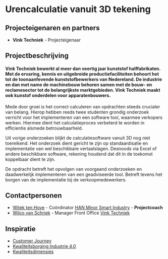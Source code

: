 # Urencalculatie vanuit 3D tekening

## Projecteigenaren en partners
+ **Vink Techniek** - Projecteigenaar

## Projectbeschrijving
#### Vink Techniek bewerkt al meer dan veertig jaar kunststof halffabrikaten. Met de ervaring, kennis en uitgebreide productiefaciliteiten behoort het tot de toonaanfevende kunststofbewerkers van Nedereland. De industrie en dan met name de machinebouw behoren samen met de bouw- en reclamesector tot de belangrijkste marktgebieden. Vink Techniek maakt ook kunstof onderdelen voor apparatenbouwers.

Mede door groei is het correct calculeren van opdrachten steeds crucialer van belang. Hierop hebben reeds twee studenten grondig onderzoek verricht voor het implementeren van een software tool, waarmee verkopers werken. Hiermee dient het calculatieproces verbeterd te worden in efficientie alsmede betrouwbaarheid.

Uit vorige onderzoeken blijkt de calculatiesoftware vanuit 3D nog niet toereikend. Het onderzoek dient gericht te zijn op standaardisatie en implementatie van wel beschikbare vertaalslagen. Desnoods via Excel of andere beschikbare software, rekening houdend dat dit in de toekomst koppelbaar dient te zijn.

De opdracht betreft het opvolgen van voorgaand onderzoeken en daadwerkelijk implementeren van een geadviseerde tool. Betreft tevens het borgen van de implementatie bij de verkoopmedewerkers.


## Contactpersonen
+ [Witek ten Hove](https://www.linkedin.com/in/witektenhove/) - Coördinator [HAN Minor Smart Industry](https://witusj.github.io/MinorSI/) - **Projectcoach** 
+ [Wilco van Schriek](linkedin.com/in/wilco-van-schriek-1182a027) - Manager Front Office [Vink Techniek](http://www.vinktechniek.nl/)

## Inspiratie
+ [Customer Journey](https://drive.google.com/file/d/0B63Xv-VjVpxSbzRuNHZwUlVvbjA/view?usp=sharing)
+ [Kwaliteitsborging Industrie 4.0](https://www.qz-online.de/qz-zeitschrift/archiv/artikel/fuer-industrie-4-0-braucht-es-eine-qualitaetssicherung-4-0-835061.html)
+ [Kwaliteitsdimensies](https://docs.google.com/spreadsheets/d/1OdiOwUAIRcCGG9HQSzZvm9D9a9DsSRpl3VC3fYX8I7Y/pubhtml)


